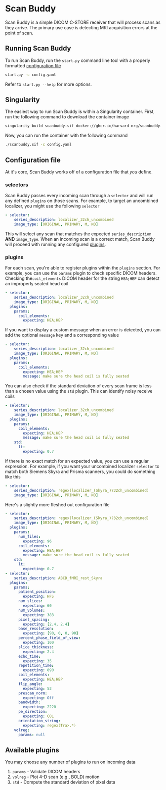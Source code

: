 Scan Buddy
============
Scan Buddy is a simple DICOM C-STORE receiver that will process scans as they 
arrive. The primary use case is detecting MRI acquisition errors at the point
of scan.

## Running Scan Buddy
To run Scan Buddy, run the `start.py` command line tool with a 
properly formatted [configuration file](#configuration-file)

```bash
start.py -c config.yaml
```

Refer to `start.py --help` for more options.

## Singularity
The easiest way to run Scan Buddy is within a Singularity container. First, run 
the following command to download the container image

```bash
singularity build scanbuddy.sif docker://ghcr.io/harvard-nrg/scanbuddy:latest
```

Now, you can run the container with the following command

```bash
./scanbuddy.sif -c config.yaml
```

## Configuration file
At it's core, Scan Buddy works off of a configuration file that _you_ define. 

### selectors 
Scan Buddy passes every incoming scan through a `selector` and will run any 
defined `plugins` on those scans. For example, to target an uncombined 
localizer, you might use the following `selector`

```yaml
- selector:
    series_description: localizer_32ch_uncombined
    image_type: [ORIGINAL, PRIMARY, M, ND]
```

This will select any scan that matches the expected `series_description` **AND** 
`image_type`. When an incoming scan is a correct match, Scan Buddy will proceed 
with running any configured [plugins](#plugins).

### plugins
For each scan, you're able to register plugins within the `plugins` section. 
For example, you can use the `params` plugin to check specific DICOM headers. 
Checking the`coil_elements` DICOM header for the string `HEA;HEP` can detect 
an improperly seated head coil

```yaml
- selector:
    series_description: localizer_32ch_uncombined
    image_type: [ORIGINAL, PRIMARY, M, ND]
  plugins:
    params:
      coil_elements:
        expecting: HEA;HEP
```

If you want to display a custom message when an error is detected, you can 
add the optional `message` key and a corresponding value

```yaml
- selector:
    series_description: localizer_32ch_uncombined
    image_type: [ORIGINAL, PRIMARY, M, ND]
  plugins:
    params:
      coil_elements:
        expecting: HEA;HEP
        message: make sure the head coil is fully seated
```

You can also check if the standard deviation of every scan frame is less than 
a chosen value using the `std` plugin. This can identify noisy receive coils

```yaml
- selector:
    series_description: localizer_32ch_uncombined
    image_type: [ORIGINAL, PRIMARY, M, ND]
  plugins:
    params:
      coil_elements:
        expecting: HEA;HEP
        message: make sure the head coil is fully seated
    std:
      lt:
        expecting: 0.7
```

If there is no exact match for an expected value, you can use a regular 
expression. For example, if you want your uncombined localizer `selector` 
to match both Siemens Skyra and Prisma scanners, you could do something 
like this

```yaml
- selector:
    series_description: regex(localizer_(Skyra_)?32ch_uncombined)
    image_type: [ORIGINAL, PRIMARY, M, ND]
```

Here's a slightly more fleshed out configuration file

```yaml
- selector:
    series_description: regex(localizer_(Skyra_)?32ch_uncombined)
    image_type: [ORIGINAL, PRIMARY, M, ND]
  plugins:
    params:
      num_files:
        expecting: 96
      coil_elements:
        expecting: HEA;HEP
        message: make sure the head coil is fully seated
    std:
      lt:
        expecting: 0.7
- selector:
    series_description: ABCD_fMRI_rest_Skyra
  plugins:
    params:
      patient_position:
        expecting: HFS
      num_slices:
        expecting: 60
      num_volumes:
        expecting: 383
      pixel_spacing:
        expecting: [2.4, 2.4]
      base_resolution:
        expecting: [90, 0, 0, 90]
      percent_phase_field_of_view:
        expecting: 100
      slice_thickness:
        expecting: 2.4
      echo_time:
        expecting: 35
      repetition_time:
        expecting: 890
      coil_elements:
        expecting: HEA;HEP
      flip_angle:
        expecting: 52
      prescan_norm:
        expecting: Off
      bandwidth:
        expecting: 2220
      pe_direction:
        expecting: COL
      orientation_string:
        expecting: regex(Tra>.*)
    volreg:
      params: null
```

## Available plugins
You may choose any number of plugins to run on incoming data

1. `params` - Validate DICOM headers 
2. `volreg` - Plot 4-D scan (e.g., BOLD) motion
3. `std` - Compute the standard deviation of pixel data

